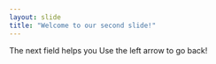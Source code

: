 ```yaml
---
layout: slide
title: "Welcome to our second slide!"
---
```

The next field helps you 
Use the left arrow to go back!
